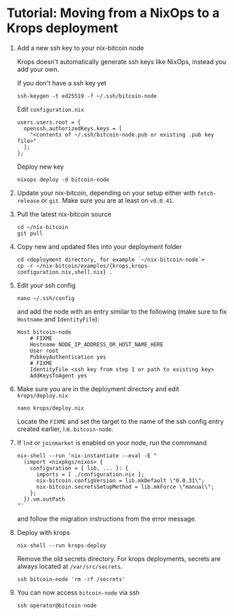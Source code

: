# Tutorial: Moving from a NixOps to a Krops deployment

1. Add a new ssh key to your nix-bitcoin node

   Krops doesn't automatically generate ssh keys like NixOps, instead you add your own.

   If you don't have a ssh key yet

   ```
   ssh-keygen -t ed25519 -f ~/.ssh/bitcoin-node
   ```

   Edit `configuration.nix`

   ```
   users.users.root = {
     openssh.authorizedKeys.keys = [
       "<contents of ~/.ssh/bitcoin-node.pub or existing .pub key file>"
     ];
   };
   ```

   Deploy new key

   ```
   nixops deploy -d bitcoin-node
   ```

2. Update your nix-bitcoin, depending on your setup either with `fetch-release` or `git`. Make sure you are at least on `v0.0.41`.

3. Pull the latest nix-bitcoin source

    ```
    cd ~/nix-bitcoin
    git pull
    ```

4. Copy new and updated files into your deployment folder

    ```
    cd <deployment directory, for example `~/nix-bitcoin-node`>
    cp -r ~/nix-bitcoin/examples/{krops,krops-configuration.nix,shell.nix} .
    ```

5. Edit your ssh config

    ```
    nano ~/.ssh/config
    ```

    and add the node with an entry similar to the following (make sure to fix `Hostname` and `IdentityFile`):

    ```
    Host bitcoin-node
        # FIXME
        Hostname NODE_IP_ADDRESS_OR_HOST_NAME_HERE
        User root
        PubkeyAuthentication yes
        # FIXME
        IdentityFile <ssh key from step 1 or path to existing key>
        AddKeysToAgent yes
    ```

6. Make sure you are in the deployment directory and edit `krops/deploy.nix`

    ```
    nano krops/deploy.nix
    ```

    Locate the `FIXME` and set the target to the name of the ssh config entry created earlier, i.e. `bitcoin-node`.

7. If `lnd` or `joinmarket` is enabled on your node, run the commmand
   ```
   nix-shell --run 'nix-instantiate --eval -E "
     (import <nixpkgs/nixos> {
       configuration = { lib, ... }: {
         imports = [ ./configuration.nix ];
         nix-bitcoin.configVersion = lib.mkDefault \"0.0.31\";
         nix-bitcoin.secretsSetupMethod = lib.mkForce \"manual\";
       };
     }).vm.outPath
   "'
   ```
   and follow the migration instructions from the error message.

8. Deploy with krops

    ```
    nix-shell --run krops-deploy
    ```
    Remove the old secrets directory. For krops deployments, secrets are always
    located at `/var/src/secrets`.
    ```
    ssh bitcoin-node 'rm -rf /secrets'
    ```

9. You can now access `bitcoin-node` via ssh

    ```
    ssh operator@bitcoin-node
    ```
